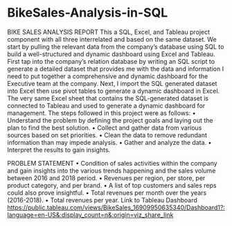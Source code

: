 # BikeSales-Analysis-in-SQL
BIKE SALES ANALYSIS REPORT
This a SQL, Excel, and Tableau project component with all three interrelated and based on the same dataset. We start by pulling the relevant data from the company’s database using SQL to build a well-structured and dynamic dashboard using Excel and Tableau. First tap into the company’s relation database by writing an SQL script to generate a detailed dataset that provides me with the data and information I need to put together a comprehensive and dynamic dashboard for the Executive team at the company. Next, I import the SQL generated dataset into Excel then use pivot tables to generate a dynamic dashboard in Excel. The very same Excel sheet that contains the SQL-generated dataset is connected to Tableau and used to generate a dynamic dashboard for management.
The steps followed in this project were as follows:
•	Understand the problem by defining the project goals and laying out the plan to find the best solution.
•	Collect and gather data from various sources based on set priorities.
•	Clean the data to remove redundant information than may impede analysis.
•	Gather and analyze the data.
•	Interpret the results to gain insights.

PROBLEM STATEMENT
•	Condition of sales activities within the company and gain insights into the various trends happening and the sales volume between 2016 and 2018 period.
•	Revenues per region, per store, per product category, and per brand.
•	A list of top customers and sales reps could also prove insightful.
•	Total revenues per month over the years (2016-2018).
•	Total revenues per year.
Link to Tableau Dashboard https://public.tableau.com/views/BikeSales_16909950635340/Dashboard1?:language=en-US&:display_count=n&:origin=viz_share_link
